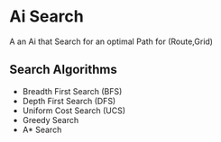 
# Ai Search 

A an Ai that Search for an optimal Path for (Route,Grid)


## Search Algorithms
- Breadth First Search (BFS)
- Depth First Search (DFS)
- Uniform Cost Search (UCS)
- Greedy Search 
- A* Search 

